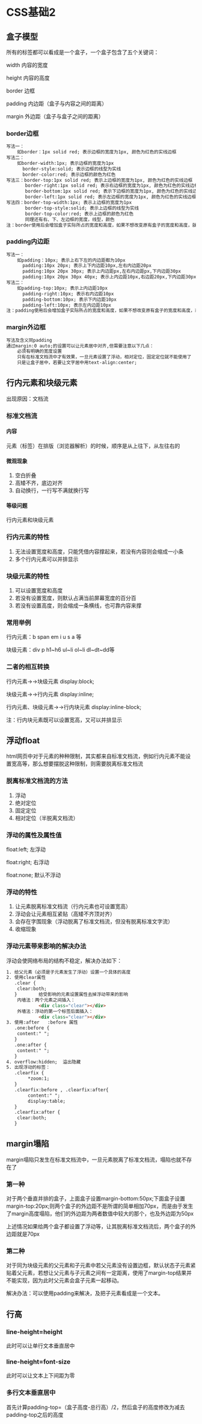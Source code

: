 # CSS基础2

## 盒子模型

所有的标签都可以看成是一个盒子，一个盒子包含了五个关键词：

width 内容的宽度

height 内容的高度

border 边框

padding 内边距（盒子与内容之间的距离）

margin 外边距（盒子与盒子之间的距离）

### border边框

~~~html
写法一：
	如border：1px solid red; 表示边框的宽度为1px, 颜色为红色的实线边框 
写法二：
	如border-width:1px; 表示边框的宽度为1px
	  border-style:solid; 表示边框的线型为实线
	  border-color:red; 表示边框的颜色为红色
写法三：border-top:1px solid red; 表示上边框的宽度为1px, 颜色为红色的实线边框
	   border-right:1px solid red; 表示右边框的宽度为1px, 颜色为红色的实线边框
	   border-bottom:1px solid red; 表示下边框的宽度为1px, 颜色为红色的实线边框
	   border-left:1px solid red; 表示左边框的宽度为1px, 颜色为红色的实线边框
写法四：border-top-width:1px; 表示上边框的宽度为1px
	   border-top-style:solid; 表示上边框的线型为实线
	   border-top-color:red; 表示上边框的颜色为红色
	   同理还有右、下、左边框的宽度，线型，颜色
注：border使用后会增加盒子实际所占的宽度和高度，如果不想改变原有盒子的宽度和高度，就需要减少盒子的宽度和高度
~~~

### padding内边距

~~~html
写法一：
	如padding：10px; 表示上右下左的内边距都为10px
	  padding:10px 20px; 表示上下内边距10px,左右内边距20px
	  padding:10px 20px 30px; 表示上内边距px,左右内边距px,下内边距30px
      padding:10px 20px 30px 40px; 表示上内边距10px,右边距20px,下内边距30px，左内边距40px
写法二：
	如padding-top:10px; 表示上内边距10px
	  padding-right:10px; 表示右内边距10px
	  padding-bottom:10px; 表示下内边距10px
	  padding-left:10px; 表示左内边距10px
注：padding使用后会增加盒子实际所占的宽度和高度，如果不想改变原有盒子的宽度和高度，就需要减少盒子的宽度和高度
~~~

### margin外边框

~~~html
写法及含义同padding
通过margin:0 auto;的设置可以让元素居中对齐,但需要注意以下几点：
	必须有明确的宽度设置
	只有在标准文档流中才有效果，一旦元素设置了浮动，相对定位，固定定位就不能使用了
	只是让盒子居中，若要让文字居中用text-align:center;
~~~

## 行内元素和块级元素

出现原因：文档流

### 标准文档流

#### 内容

元素（标签）在排版（浏览器解析）的时候，顺序是从上往下，从左往右的

#### 微观现象

1. 空白折叠
2. 高矮不齐，底边对齐
3. 自动换行，一行写不满就换行写

#### 等级问题

行内元素和块级元素

### 行内元素的特性

1.  无法设置宽度和高度，只能凭借内容撑起来，若没有内容则会缩成一小条
2. 多个行内元素可以并排显示

### 块级元素的特性

1. 可以设置宽度和高度
2. 若没有设置宽度，则默认占满当前屏幕宽度的百分百
3. 若没有设置高度，则会缩成一条横线，也可靠内容来撑

### 常用举例

行内元素：b	span    em	i   u  s   a 等

块级元素：div   p   h1~h6   ul~li   ol~li	dl~dt~dd等 

### 二者的相互转换

行内元素→→块级元素	display:block;

块级元素→→行内元素	display:inline;

行内元素、块级元素→→行内块元素	display:inline-block;

注：行内块元素既可以设置宽高，又可以并排显示

## 浮动float

html网页中对于元素的种种限制，其实都来自标准文档流，例如行内元素不能设置宽高等，那么想要摆脱这种限制，则需要脱离标准文档流

### 脱离标准文档流的方法

1. 浮动
2. 绝对定位
3. 固定定位
4. 相对定位（半脱离文档流）

### 浮动的属性及属性值

float:left; 左浮动

float:right; 右浮动

float:none; 默认不浮动

### 浮动的特性

1. 让元素脱离标准文档流（行内元素也可设置宽高）
2. 浮动会让元素相互紧贴（高矮不齐顶对齐）
3. 会存在字围现象（浮动脱离了标准文档流，但没有脱离标准文字流）
4. 收缩现象

### 浮动元素带来影响的解决办法

浮动会使网络布局的结构不稳定，解决办法如下：

~~~html
1. 给父元素（必须是子元素发生了浮动）设置一个具体的高度
2. 使用clear属性
   .clear {
   	clear:both;
   }		给受影响的元素设置属性去掉浮动带来的影响
   	内墙法：两个元素之间插入：
   			<div class="clear"></div>
   	外墙法：浮动的第一个标签后面插入：
   			<div class="clear"></div>
3. 使用:after   :before 属性
   .one:before {
   	content:" ";
   }
   .one:after {
   	content:" ";
   }
4. overflow:hidden;  溢出隐藏
5. 出现浮动的标签：
   .clearfix {
		*zoom:1;
   }
   .clearfix:before , .clearfix:after{
   		content:" ";
		display:table;
   }
   .clearfix:after {
   	clear:both;
   }
~~~

## margin塌陷

margin塌陷只发生在标准文档流中，一旦元素脱离了标准文档流，塌陷也就不存在了

### 第一种

​	对于两个垂直并排的盒子，上面盒子设置margin-bottom:50px;下面盒子设置margin-top:20px;则两个盒子的外边距不是所谓的简单相加70px，而是由于发生了margin高度塌陷，他们的外边距为两者数值中较大的那个，也及外边距为50px

​	上述情况如果给两个盒子都设置了浮动等，让其脱离标准文档流后，两个盒子的外边距就是70px

### 第二种

​	对于同为块级元素的父元素和子元素中若父元素没有设置边框，默认状态子元素紧贴着父元素，若想让父元素与子元素之间有一定距离，使用了margin-top结果并不能实现，因为此时父元素会盒子元素一起移动。

解决办法：可以使用padding来解决，及把子元素看成是一个文本。

## 行高

### line-height=height

此时可以让单行文本垂直居中

### line-height=font-size

此时可以让文本上下间距为零

### 多行文本垂直居中

首先计算padding-top=（盒子高度-总行高）/2，然后盒子的高度修改为减去padding-top之后的高度















